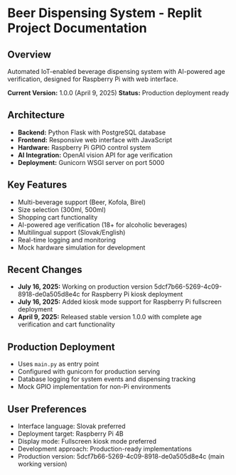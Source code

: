 # Beer Dispensing System - Replit Project Documentation

## Overview
Automated IoT-enabled beverage dispensing system with AI-powered age verification, designed for Raspberry Pi with web interface.

**Current Version:** 1.0.0 (April 9, 2025)
**Status:** Production deployment ready

## Architecture
- **Backend:** Python Flask with PostgreSQL database
- **Frontend:** Responsive web interface with JavaScript
- **Hardware:** Raspberry Pi GPIO control system
- **AI Integration:** OpenAI vision API for age verification
- **Deployment:** Gunicorn WSGI server on port 5000

## Key Features
- Multi-beverage support (Beer, Kofola, Birel)
- Size selection (300ml, 500ml)
- Shopping cart functionality
- AI-powered age verification (18+ for alcoholic beverages)
- Multilingual support (Slovak/English)
- Real-time logging and monitoring
- Mock hardware simulation for development

## Recent Changes
- **July 16, 2025:** Working on production version 5dcf7b66-5269-4c09-8918-de0a505d8e4c for Raspberry Pi kiosk deployment
- **July 16, 2025:** Added kiosk mode support for Raspberry Pi fullscreen deployment
- **April 9, 2025:** Released stable version 1.0.0 with complete age verification and cart functionality

## Production Deployment
- Uses `main.py` as entry point
- Configured with gunicorn for production serving
- Database logging for system events and dispensing tracking
- Mock GPIO implementation for non-Pi environments

## User Preferences
- Interface language: Slovak preferred
- Deployment target: Raspberry Pi 4B
- Display mode: Fullscreen kiosk mode preferred
- Development approach: Production-ready implementations
- Production version: 5dcf7b66-5269-4c09-8918-de0a505d8e4c (main working version)